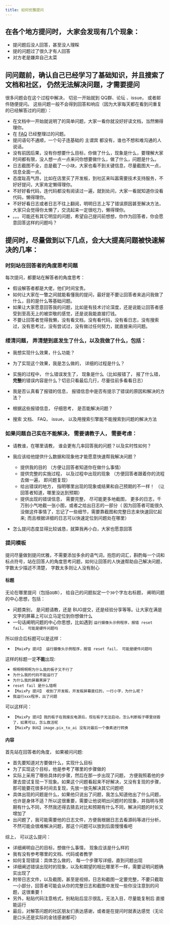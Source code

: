 ```yaml
---
title: 如何优雅提问
---
```



## 在各个地方提问时， 大家会发现有几个现象：

* 提问题后没人回答，甚至没人理睬
* 提的问题过了很久才有人回答
* 对方老是嫌弃自己太菜


## 问问题前，确认自己已经学习了基础知识，并且搜索了文档和社区， 仍然无法解决问题，才需要提问


很多问题会在这个过程中解决， 切忌一开始就到 QQ群、论坛 、issue， 或者邮件随便提问。
这些问题一般不会得到回答和响应（因为大家每天都在看到问重复的已经解答过的问题）：
* 在文档中一开始就说明了的简单问题，大家一看你就没好好读文档，当然懒得理你。
* 在 [FAQ](./faq.md) 已经整理过的问题。
* 提问语句不通顺，一个句子连基础的 主谓宾 都没有，谁也不想和难沟通的人说话。
* 没有前因后果，没有你想要什么目标，你做了什么，现象是什么，要理解大家时间都有限，没人想一点一点来问你想要做什么，做了什么，问题是什么。
* 日志截图不全，总是截了一小块，大家也看不到关键信息，尽量截图大一点，信息全面一点。
* 态度趾高气昂，比如在店里买了开发板，到社区来叫嚣需要技术支持服务，不好好提问，大家肯定懒得理你。
* 不好好看代码，连代码都没有阅读过一遍，就到处问，大家一看就知道你没看代码，懒得理你。
* 不好好看日志或者日志不往上翻阅，明明日志上写了错误原因甚至解决方法，大家只会觉得你太懒了，交流起来一定很吃力，懒得理你。
* 。。。可能还有其它明显的问题，希望自己提问前想想，你作为回答者，你会愿意回答这样的问题吗？


## 提问时，尽量做到以下几点，会大大提高问题被快速解决的几率：

### 时刻站在回答者的角度思考问题

每次提问，都要站在解答者的角度思考：
* 假设解答者都是大佬，他们时间宝贵。
* 如何让大家在一瞥之间就能看懂我的提问，最好是不要让回答者来追问我做了什么，目的是什么等基础问题。
* 如果让大家愿意回答我的问题，比如是有技术讨论深度，还是说能让回答者感受到至高无上的被崇敬的感觉，还是说我能直接打钱。
* 不要让回答者觉得我懒，没有看文档，没有看代码，没有看日志，没有搜索过，没有思考过，没有尝试过，没有做过任何努力，就直接来问问题。


### 缕清问题， 弄清楚到底发生了什么，以及我做了什么，包括：

* 我想实现什么效果，什么功能？

* 为了实现这个效果，我是怎么做的， 详细的过程是什么？

* 实施的过程中， 什么错误发生了， 现象是什么（比如报错了， 报了什么错，**完整**的错误内容是什么？切忌只看最后几行，尽量往前多看看日志）

* 我是否认真看了报错的信息， 报错信息中是否有提示了错误的原因和解决的方法？

* 根据这些报错信息， 仔细思考， 是否能解决问题？

* 搜索 文档、 FAQ， issue， 以及用搜索引擎能不能搜索到问题的解决方法

### 如果问题自己实在不能解决， 需要请教于人， 需要考虑：

* 请教谁，在哪里请教， 谁会更有几率回答我的问题？以及实时性如何？

* 我应该给他提供什么数据和现象他才能愿意快速帮我解决问题？
  * 提供我的目的 （方便让回答者知道你在做什么事情）
  * 提供完整的实施过程， 以及过程中出现的现象 （方便回答者跟着你的流程去做一遍， 即问题复现）
  * 给出错误的地方， 指明哪里出现的现象或结果和自己预期的不一样！ （让回答者知道，哪里没达到预期）
  * 提供出现的错误信息， 需要完整， 尽可能更多地截图， 更多的日志，千万别小气地截一张小图，或者之给出日志的一部分（ 因为回答者可能很久没做这件事情了，忘记了一些细节，需要靠截图和完整日志来快速回忆起来; 而且根据详细的日志可以快速定位到问题处在哪里）

* 怎么提问态度显得比较诚恳，就算我再小白，大家也愿意回答



### 提问模板


提问尽量做到提问优雅，不需要添加多余的语气词，抱怨的词汇，斟酌每一个词和标点符号，站在回答人的角度思考问题，如何让回答的人快速帮助自己解决问题， 字数太少描述不清楚， 字数太多则让人没有耐心

#### 标题

无论在哪里提问（包括`QQ群`）， 给自己的问题拟定一个`30`个字左右标题， 阐明问题的中心思想，包括：
* 问题类别， 是问题请教，还是 BUG提交，还是经验分享等等。让大家在满是文字的屏幕上可以立马定位到你想做什么
* 一句话阐明问题的中心你思想，比如遇到 `运行摄像头示例程序，报错 reset fail， 可能是硬件问题吗`

所以综合后标题可以是这样：
* `【MaixPy 提问】 运行摄像头示例程序，报错 reset fail， 可能是硬件问题吗`

这样的标题一定**不能**出现:
* `啊啊啊啊啊为什么我的板子又不行了`
* `为什么我的代码不能运行了`
* `为什么我的屏幕黑屏了`
* `reset fail 是什么错啊`
* `【MaixPy 提问】 收到了开发板，开发板屏幕是红的，一行小字，为什么呢？`
* `我运行xxx程序，出了问题`

可以这样问：
* `【MaixPy 提问】我的板子在我接反电源后，现在板子无法启动，怎么判断板子哪里烧毁了，如果可以，怎么救活呢`
* `【MaixPy BUG】image.pix_to_ai 没有对最后一个像素进行转换`

#### 内容

首先站在回答者的角度， 如果被问问题:
* 首先要知道对方要做什么，实现什么目标
* 为了实现这个目标，他是参考了哪里的步骤做的
* 实际上采用了哪些具体的步骤，然后在那一步出现了问题， 方便我照着他的步骤去尝试复现一下现象。如果这个问题看起来不好解决，又没有复现的步骤，那可能要花很多时间去复现，先放一放先解决其它问题吧
* 具体出现的问题是什么，如果他只说出了问题，我怎么知道他出了什么问题，也许是身体不适？所以这很重要，需要让他说明出问题时的现象，并指明与预期有什么不同，不然我还得去猜去对比和预期有什么不同，解决问题的时长又增加了
* 出问题了，我可能需要他的日志文件，方便我根据日志去看源码等进行分析，不然可能会很难解决问题，那这个问题可以放到后面慢慢看吧

综上， 可以这么提问：

* 详细阐明自己的目标，想做什么事情， 现象应该是什么样的
* 我有没有参考哪里的文档、代码或者教学
* 如何复现错误：具体怎么做的， 每一个步骤写详细，直到问题出现
* 详细阐述错误出现时的现象，以及和期望的相比哪里不一样，需要证明问题确实出现了
* 附带日志文件，以及截图，甚至是视频，日志和截图一定要完整，不要只截取一小部分，回答者可能会从你的完整日志和截图中发现一些你没注意到的问题，这很重要！
* 另外，粘贴代码注意格式，别粘贴后显示很乱，无法入目，尽量能复制后 直接能运行
* 最后，对解答问题的社区朋友们表达感谢，或者是在提问时就表达感觉（无论是口头还是实际的金钱感谢都可）
